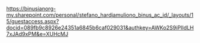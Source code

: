 https://binusianorg-my.sharepoint.com/personal/stefano_hardjamuliono_binus_ac_id/_layouts/15/guestaccess.aspx?docid=089fb9c8926e24351a6845b6caf029031&authkey=AWKo2S9iPIIdLH7xJAd9xPM&e=XUHcMJ
